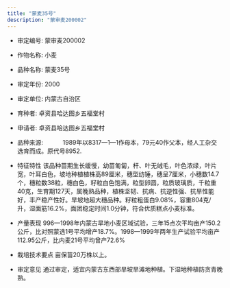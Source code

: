 ```yaml
---
title: "蒙麦35号"
description: "蒙审麦200002"
---
```

* 审定编号:  蒙审麦200002

*  作物名称:  小麦

*  品种名称:  蒙麦35号

*  审定年份:  2000

*  审定单位:  内蒙古自治区

* 育种者:  卓资县哈达图乡五福堂村

*  申请者:  卓资县哈达图乡五福堂村

*  品种来源:  　　　1989年以8317—1—1作母本，79元40作父本，经人工杂交选育而成。原代号8952.


*  特征特性
该品种苗期生长缓慢，幼苗匍匐，杆、叶无绒毛，叶色浓绿，叶片宽，叶耳白色，坡地种植植株高89厘米，穗型纺锤，穗呈7厘米，小穗数14.7个，穗粒数38粒，穗白色，籽粒白色饱满，粒型卵圆，粒质玻璃质，千粒重40克，生育期127天，属晚熟品种，植株坚韧、抗病、抗逆性强、抗旱性能好，丰产稳产性好。旱坡地超大穗品种。籽粒粗蛋白9.08%，容重804克/升，湿面筋16.2%，面团稳定时间1.0分钟，符合优质糕点小麦标准。


*  产量表现
996—1998年内蒙古旱地小麦区域试验，三年15点次平均亩产150.2公斤，比对照蒙选1号平均增产18.7%。1998—1999年两年生产试验平均亩产112.95公斤，比内麦21号平均曾产72.6%


*  栽培技术要点
亩保苗20万株以上。

*  审定意见
通过审定，适宜内蒙古东西部旱坡旱滩地种植。下湿地种植防贪青晚熟。

